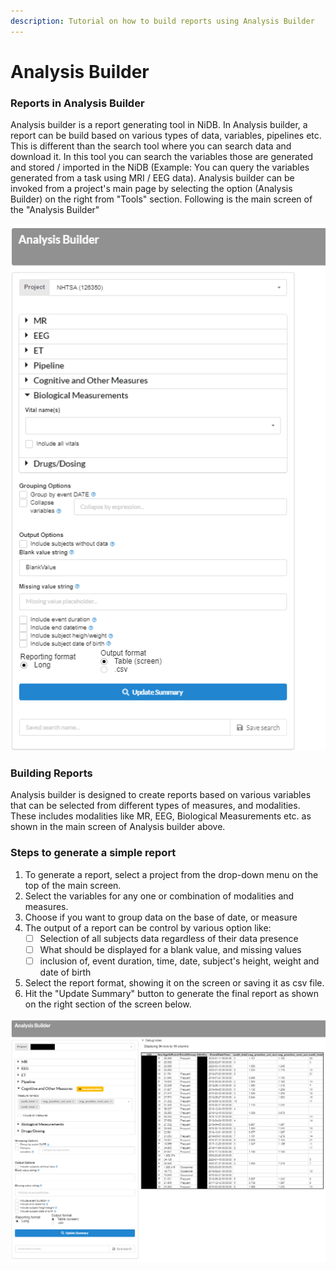 ```yaml
---
description: Tutorial on how to build reports using Analysis Builder
---
```


# Analysis Builder

### Reports in Analysis Builder

Analysis builder is a report generating tool in NiDB. In Analysis builder, a report can be build based on various types of data, variables, pipelines etc. This is different than the search tool where you can search data and download it. In this tool you can search the variables those are generated and stored / imported in the NiDB (Example: You can query the variables generated from a task using MRI / EEG data). Analysis builder can be invoked from a project's main page by selecting the option (Analysis Builder) on the right from "Tools" section. Following is the main screen of the "Analysis Builder"

![](<../.gitbook/assets/image (2).png>)

### Building Reports

Analysis builder is designed to create reports based on various variables that can be selected from different types of measures, and modalities. These includes modalities like MR, EEG, Biological Measurements etc. as shown in the main screen of Analysis builder above.

### **Steps to generate a simple report**

1. To generate a report, select a project from the drop-down menu on the top of the main screen.
2. Select the variables for any one or combination of modalities and measures.
3. Choose if you want to group data on the base of date, or measure
4. The output of a report can be control by various option like:
   * [ ] Selection of all subjects data regardless of their data presence
   * [ ] What should be displayed for a blank value, and missing values
   * [ ] inclusion of, event duration, time, date, subject's height, weight and date of birth
5. Select the report format, showing it on the screen or saving it as csv file.
6. Hit the "Update Summary" button to generate the final report as shown on the right section of the screen below.

![](<../.gitbook/assets/image (6).png>)
